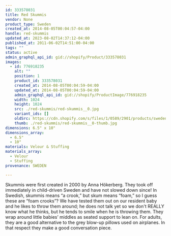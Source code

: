 ```yaml
---
id: 333578031
title: Red Skummis
vendor: None
product_type: Sweden
created_at: 2014-08-05T00:04:57-04:00
handle: red-skummis
updated_at: 2023-08-02T14:37:12-04:00
published_at: 2011-06-02T14:51:00-04:00
tags: ""
status: active
admin_graphql_api_id: gid://shopify/Product/333578031
images:
  - id: 776918235
    alt: ""
    position: 1
    product_id: 333578031
    created_at: 2014-08-05T00:04:59-04:00
    updated_at: 2014-08-05T00:04:59-04:00
    admin_graphql_api_id: gid://shopify/ProductImage/776918235
    width: 1024
    height: 1024
    src: ./red-skummis/red-skummis__0.jpg
    variant_ids: []
    oldSrc: https://cdn.shopify.com/s/files/1/0589/2901/products/sweden46.jpeg?v=1407211499
    thumb: ./red-skummis/red-skummis__0-thumb.jpg
dimensions: 6.5" x 10"
dimensions_array:
  - 6.5"
  - 10"
materials: Velour & Stuffing
materials_array:
  - Velour
  - Stuffing
provenance: SWEDEN

---
```


Skummis were first created in 2000 by Anna Hökerberg. They took off immediately in child-driven Sweden and have not slowed down since! In Swedish, skummis means “a crook,” but skum means “foam,” so I guess these are “foam crooks”? We have tested them out on our resident baby and he likes to throw them around; he does not talk yet so we don't REALLY know what he thinks, but he tends to smile when he is throwing them. They wrap around little babies’ middles as seated support to lean on. For adults, they are a good alternative to the grey blow-up pillows used on airplanes. In that respect they make a good conversation piece.
